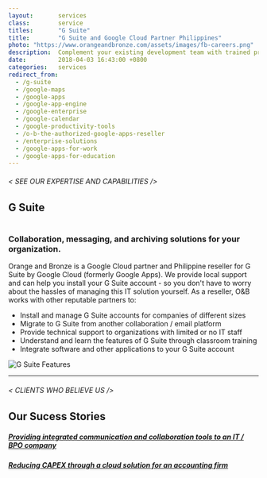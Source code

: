 ```yaml
---
layout:       services
class:        service
titles:       "G Suite"
title:        "G Suite and Google Cloud Partner Philippines"
photo: "https://www.orangeandbronze.com/assets/images/fb-careers.png"
description:  Complement your existing development team with trained professionals.
date:         2018-04-03 16:43:00 +0800
categories:   services
redirect_from:
  - /g-suite
  - /google-maps
  - /google-apps
  - /google-app-engine
  - /google-enterprise
  - /google-calendar
  - /google-productivity-tools
  - /o-b-the-authorized-google-apps-reseller
  - /enterprise-solutions
  - /google-apps-for-work
  - /google-apps-for-education
---
```


<div id="serviceContent3" class="section-content">
  <div class="section-title">
    <H6>
      &lt; SEE OUR EXPERTISE AND CAPABILITIES /&gt;
    </H6>
    <H2>G Suite</H2>
    <img class="bg" src="{{ "assets/images/title-services.png" | relative_url }}" alt="" />
  </div>
  <div class="row">
    <div class="col">
      <H3>Collaboration, messaging, and archiving solutions for your organization.</H3>
      <p>
        Orange and Bronze is a Google Cloud partner and Philippine reseller for G Suite by Google Cloud (formerly Google Apps). We provide local support and can help you install your G Suite account - so you don't have to worry about the hassles of managing this IT solution yourself. As a reseller, O&B works with other reputable partners to:
      </p>
      <ul>
        <li>
           Install and manage G Suite accounts for companies of different sizes
        </li>
        <li>
             Migrate to G Suite from another collaboration / email platform
        </li>
        <li>
             Provide technical support to organizations with limited or no IT staff
        </li>
        <li>
             Understand and learn the features of G Suite through classroom training
        </li>
        <li>
             Integrate software and other applications to your G Suite account
        </li>
      </ul>
      <div class="text-center">
        <img src="{{ "assets/images/img-gsuite.jpg" | relative_url }}" alt="G Suite Features" class="img-fluid m30" />
      </div>
    </div>
  </div>
  <hr>
  <div class="section-title">
    <h6> < CLIENTS WHO BELIEVE US /> </h6>
    <h2>Our Sucess Stories</h2>
  </div>
  <div class="container">
    <div class="row">
        <div class="col-12 col-sm-6 casestudy-btncontainer -left">
          <a href="/works/providing-integrated-communication/" class="casestudy-button">
            <div class="casestudy-content -left">
              <h5 class="title">Providing integrated communication and collaboration tools to an IT / BPO company</h5>
            </div>
          </a>
        </div>
        <div class="col-12 col-sm-6 casestudy-btncontainer -right">
          <a href="/works/reducing-capex/" class="casestudy-button">
            <div class="casestudy-content -right">
              <h5 class="title">Reducing CAPEX through a cloud solution for an accounting firm</h5>
            </div>
          </a>
        </div>
    </div>
  </div>
</div>
